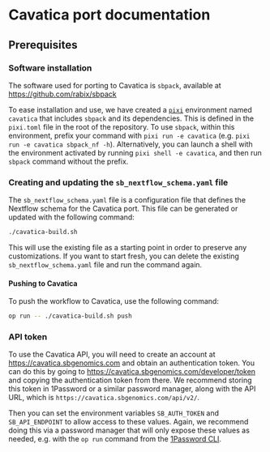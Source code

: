# Cavatica port documentation

## Prerequisites

### Software installation

The software used for porting to Cavatica is `sbpack`, available at https://github.com/rabix/sbpack

To ease installation and use, we have created a [`pixi`](https://pixi.sh) environment named `cavatica` that includes `sbpack` and its dependencies.
This is defined in the `pixi.toml` file in the root of the repository.
To use `sbpack`, within this environment, prefix your command with `pixi run -e cavatica` (e.g. `pixi run -e cavatica sbpack_nf -h`).
Alternatively, you can launch a shell with the environment activated by running `pixi shell -e cavatica`, and then run `sbpack` command without the prefix.

### Creating and updating the `sb_nextflow_schema.yaml` file

The `sb_nextflow_schema.yaml` file is a configuration file that defines the Nextflow schema for the Cavatica port.
This file can be generated or updated with the following command:

```bash
./cavatica-build.sh
```

This will use the existing file as a starting point in order to preserve any customizations.
If you want to start fresh, you can delete the existing `sb_nextflow_schema.yaml` file and run the command again.

#### Pushing to Cavatica

To push the workflow to Cavatica, use the following command:

```bash
op run -- ./cavatica-build.sh push
```


### API token

To use the Cavatica API, you will need to create an account at https://cavatica.sbgenomics.com and obtain an authentication token.
You can do this by going to https://cavatica.sbgenomics.com/developer/token and copying the authentication token from there.
We recommend storing this token in 1Password or a similar password manager, along with the API URL, which is `https://cavatica.sbgenomics.com/api/v2/`.

Then you can set the environment variables `SB_AUTH_TOKEN` and `SB_API_ENDPOINT` to allow access to these values.
Again, we recommend doing this via a password manager that will only expose these values as needed, e.g. with the `op run` command from the [1Password CLI](https://developer.1password.com/docs/cli/).
